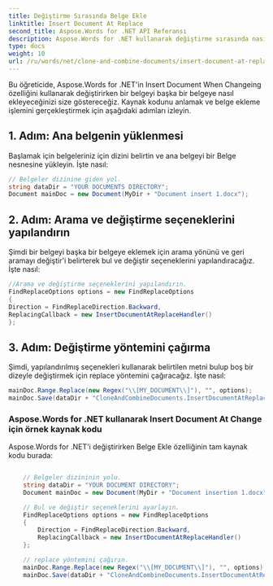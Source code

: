 ```yaml
---
title: Değiştirme Sırasında Belge Ekle
linktitle: Insert Document At Replace
second_title: Aspose.Words for .NET API Referansı
description: Aspose.Words for .NET kullanarak değiştirme sırasında nasıl belge ekleyeceğinizi öğrenin.
type: docs
weight: 10
url: /ru/words/net/clone-and-combine-documents/insert-document-at-replace/
---
```


Bu öğreticide, Aspose.Words for .NET'in Insert Document When Changeing özelliğini kullanarak değiştirirken bir belgeyi başka bir belgeye nasıl ekleyeceğinizi size göstereceğiz. Kaynak kodunu anlamak ve belge ekleme işlemini gerçekleştirmek için aşağıdaki adımları izleyin.

## 1. Adım: Ana belgenin yüklenmesi

Başlamak için belgeleriniz için dizini belirtin ve ana belgeyi bir Belge nesnesine yükleyin. İşte nasıl:

```csharp
// Belgeler dizinine giden yol.
string dataDir = "YOUR DOCUMENTS DIRECTORY";
Document mainDoc = new Document(MyDir + "Document insert 1.docx");
```

## 2. Adım: Arama ve değiştirme seçeneklerini yapılandırın

Şimdi bir belgeyi başka bir belgeye eklemek için arama yönünü ve geri aramayı değiştir'i belirterek bul ve değiştir seçeneklerini yapılandıracağız. İşte nasıl:

```csharp
//Arama ve değiştirme seçeneklerini yapılandırın.
FindReplaceOptions options = new FindReplaceOptions
{
Direction = FindReplaceDirection.Backward,
ReplacingCallback = new InsertDocumentAtReplaceHandler()
};
```

## 3. Adım: Değiştirme yöntemini çağırma

Şimdi, yapılandırılmış seçenekleri kullanarak belirtilen metni bulup boş bir dizeyle değiştirmek için replace yöntemini çağıracağız. İşte nasıl:

```csharp
mainDoc.Range.Replace(new Regex("\\[MY_DOCUMENT\\]"), "", options);
mainDoc.Save(dataDir + "CloneAndCombineDocuments.InsertDocumentAtReplace.docx");
```

### Aspose.Words for .NET kullanarak Insert Document At Change için örnek kaynak kodu

Aspose.Words for .NET'i değiştirirken Belge Ekle özelliğinin tam kaynak kodu burada:

```csharp

	// Belgeler dizininin yolu.
	string dataDir = "YOUR DOCUMENT DIRECTORY";
	Document mainDoc = new Document(MyDir + "Document insertion 1.docx");

	// Bul ve değiştir seçeneklerini ayarlayın.
	FindReplaceOptions options = new FindReplaceOptions
	{
		Direction = FindReplaceDirection.Backward, 
		ReplacingCallback = new InsertDocumentAtReplaceHandler()
	};

	// replace yöntemini çağırın.
	mainDoc.Range.Replace(new Regex("\\[MY_DOCUMENT\\]"), "", options);
	mainDoc.Save(dataDir + "CloneAndCombineDocuments.InsertDocumentAtReplace.docx");

```